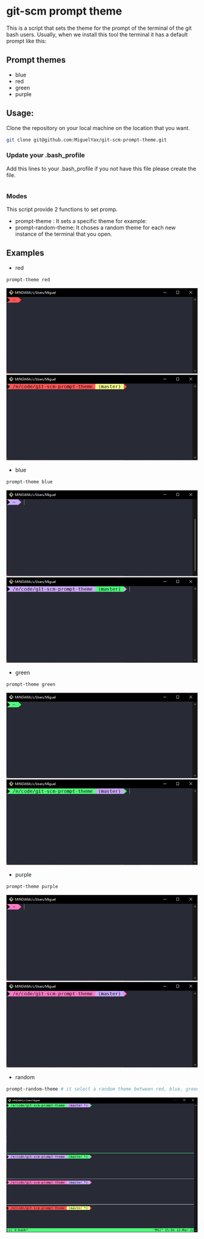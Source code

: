 # git-scm prompt theme 

This is a script that sets the theme for the prompt of the terminal of the git bash users.  Usually, when we install this tool the terminal it has a default prompt like this: 

## Prompt themes
- blue
- red
- green
- purple


## Usage:
Clone the repository on your local machine on the location that you want. 

```bash 
git clone git@github.com:MiguelYax/git-scm-prompt-theme.git
```

### Update your .bash_profile
Add this lines to your .bash_profile if you not have this file please create the file.

```bash


```

### Modes

This script provide 2 functions to set promp. 

- prompt-theme <themeName>: It sets a specific theme for example:
- prompt-random-theme: It choses a random theme for each new instance of the terminal that you open.

## Examples

- red
```bash
prompt-theme red
```
![Red theme](https://raw.githubusercontent.com/MiguelYax/git-scm-prompt-theme/master/images/red.png) 
![Red theme - repository](https://raw.githubusercontent.com/MiguelYax/git-scm-prompt-theme/master/images/red-repo.png)

- blue
```bash
prompt-theme blue
```
![Red theme](https://raw.githubusercontent.com/MiguelYax/git-scm-prompt-theme/master/images/blue.png) 
![Red theme - repository](https://raw.githubusercontent.com/MiguelYax/git-scm-prompt-theme/master/images/blue-repo.png)

- green
```bash
prompt-theme green
```
![Red theme](https://raw.githubusercontent.com/MiguelYax/git-scm-prompt-theme/master/images/green.png) 
![Red theme - repository](https://raw.githubusercontent.com/MiguelYax/git-scm-prompt-theme/master/images/green-repo.png)

- purple
```bash
prompt-theme purple
```
![Red theme](https://raw.githubusercontent.com/MiguelYax/git-scm-prompt-theme/master/images/purple.png) 
![Red theme - repository](https://raw.githubusercontent.com/MiguelYax/git-scm-prompt-theme/master/images/purple-repo.png)

- random
```bash
prompt-random-theme # it select a random theme between red, blue, green, and purple
```

![Random theme](https://raw.githubusercontent.com/MiguelYax/git-scm-prompt-theme/master/images/tmux.png) 